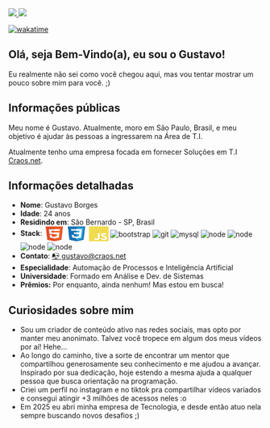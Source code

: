 <div>
    <a target='_blank' href="https://instagram.com/gubarts">
        <img src="https://img.shields.io/badge/Instagram-E4405F?style=for-the-badge&logo=instagram&logoColor=white">
    </a>
    <a target='_blank' href="https://linkedin.com/in/gubleo">
        <img src="https://img.shields.io/badge/LinkedIn-0077B5?style=for-the-badge&logo=linkedin&logoColor=white">
    </a>
</div>

  [![wakatime](https://wakatime.com/badge/user/cecdfd92-de2e-4590-84ab-d8f8fa1145d2.svg)](https://wakatime.com/@cecdfd92-de2e-4590-84ab-d8f8fa1145d2)



## Olá, seja Bem-Vindo(a), eu sou o Gustavo!

Eu realmente não sei como você chegou aqui, mas vou tentar mostrar um pouco sobre mim para você. ;)

## Informações públicas

Meu nome é Gustavo. Atualmente, moro em São Paulo, Brasil, e meu objetivo é ajudar às pessoas a ingressarem na Área de T.I.

Atualmente tenho uma empresa focada em fornecer Soluções em T.I [Craos.net](https://craos.net).

## Informações detalhadas

* **Nome**: Gustavo Borges
* **Idade**: 24 anos
* **Residindo em**: Sâo Bernardo - SP, Brasil
* **Stack**:
  <img align="center" height="30" width="40" alt="html" src="https://raw.githubusercontent.com/devicons/devicon/master/icons/html5/html5-original.svg"/>
  <img align="center" height="30" width="40" alt="css" src="https://raw.githubusercontent.com/devicons/devicon/master/icons/css3/css3-original.svg"/>
  <img align="center" height="30" width="40" alt="JavaScript" src="https://raw.githubusercontent.com/devicons/devicon/master/icons/javascript/javascript-plain.svg"/>
  <img align="center" height="30" width="40" alt="bootstrap" src = "https://icongr.am/devicon/bootstrap-plain.svg?size=128&color=8402ca"/>
  <img align="center" height="30" width="40" alt="git" src = "https://icongr.am/devicon/git-original.svg?size=128&color=8402ca"/>
  <img align="center" height="30" width="40" alt="mysql" src = "https://icongr.am/devicon/postgresql-original.svg?size=128&color=8402ca"/>
  <img align="center" height="30" width="40" alt="node" src = "https://icongr.am/devicon/mysql-original.svg?size=128&color=8402ca"/>
  <img align="center" height="30" width="40" alt="node" src = "https://icongr.am/devicon/nodejs-original.svg?size=128&color=8402ca"/>
  <img align="center" height="30" width="40" alt="node" src = "https://icongr.am/devicon/php-original.svg?size=128&color=8402ca"/>
  <img align="center" height="30" width="40" alt="node" src = "https://icongr.am/devicon/c-original.svg?size=128&color=8402ca"/>
* **Contato**: <a href="mailto:gustavo@craos.net">📭 gustavo@craos.net</a>
* **Especialidade**: Automação de Processos e Inteligência Artificial
* **Universidade**: Formado em Análise e Dev. de Sistemas
* **Prêmios:** Por enquanto, ainda nenhum! Mas estou em busca!

## Curiosidades sobre mim

* Sou um criador de conteúdo ativo nas redes sociais, mas opto por manter meu anonimato. Talvez você tropece em algum dos meus vídeos por aí! Hehe...
* Ao longo do caminho, tive a sorte de encontrar um mentor que compartilhou generosamente seu conhecimento e me ajudou a avançar. Inspirado por sua dedicação, hoje estendo a mesma ajuda a qualquer pessoa que busca orientação na programação.
* Criei um perfil no instagram e no tiktok pra compartilhar vídeos variados e consegui atingir +3 milhões de acessos neles :o
* Em 2025 eu abri minha empresa de Tecnologia, e desde então atuo nela sempre buscando novos desafios ;)
  

